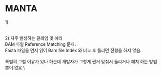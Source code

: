# MANTA

1\) \
\
\
2\) 자주 발생하는 클레임 및 에러\
BAM  파일 Reference Matching 문제. \
Fasta 파일을 먼저 읽어 Bam file Index 와 비교 후 틀리면 진행을 하지 않음.\
\
특별히 그럴 이유가 있나 하는데 개발자가 그렇게 짠거 맞춰서 돌리거나 패치 하는 방법 뿐이 없음.\




